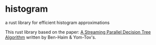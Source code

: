 # histogram
a rust library for efficient histogram approximations

This rust library based on the paper: [A Streaming Parallel Decision Tree Algorithm](http://jmlr.org/papers/volume11/ben-haim10a/ben-haim10a.pdf) written by Ben-Haim & Yom-Tov's.

